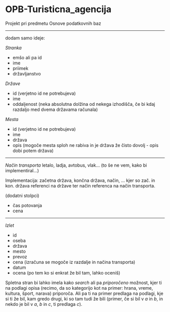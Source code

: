 # OPB-Turisticna_agencija
Projekt pri predmetu Osnove podatkovnih baz 

---
dodam samo ideje:

*Stranka*
- emšo ali pa id
- ime
- priimek
- državljanstvo

*Države*
- id (verjetno id ne potrebujeva)
- ime
- oddaljenost (neka absolutna dolžina od nekega izhodišča, če bi kdaj razdaljo med dvema državama računala)

*Mesta*
- id (verjetno id ne potrebujeva)
- ime
- država
- opis
(mogoče mesta sploh ne rabiva in je država že čisto dovolj - opis dobi potem država)

---
*Način transporta*
letalo, ladja, avtobus, vlak... (to še ne vem, kako bi implementiral...)

Implementacija: začetna država, končna država, način, ...
kjer so zač. in kon. država referenci na države ter način referenca na način transporta.

(dodatni stolpci)
- čas potovanja
- cena

---

*Izlet*
- id
- oseba
- država
- mesto
- prevoz
- cena (izračuna se mogoče iz razdalje in načina transporta)
- datum
- ocena (po tem ko si enkrat že bil tam, lahko oceniš)

Spletna stran bi lahko imela kako *search* ali pa *priporočeno* možnost, kjer ti na podlagi opisa (recimo, da so kategorijo kot na primer: hrana, vreme, kultura, šport, narava) priporoča. Ali pa ti na primer predlaga na podlagi, kje si ti že bil, kam gredo drugi, ki so tam tudi že bili (primer, če si bil v $a$ in $b$, in nekdo je bil v $a$, $b$ in $c$, ti predlaga $c$).




